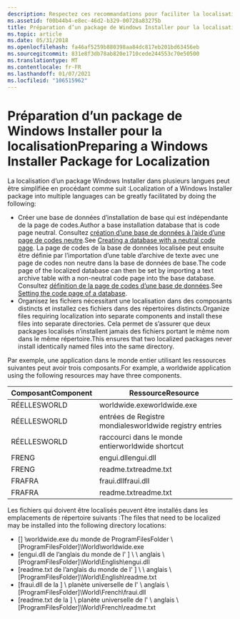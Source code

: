 ```yaml
---
description: Respectez ces recommandations pour faciliter la localisation des packages Windows Installer.
ms.assetid: f00b44b4-e8ec-46d2-b329-00728a83275b
title: Préparation d’un package de Windows Installer pour la localisation
ms.topic: article
ms.date: 05/31/2018
ms.openlocfilehash: fa46af5259b880398aa84dc817eb201bd63456eb
ms.sourcegitcommit: 831e8f3db78ab820e1710cede244553c70e50500
ms.translationtype: MT
ms.contentlocale: fr-FR
ms.lasthandoff: 01/07/2021
ms.locfileid: "106515962"
---
```

# <a name="preparing-a-windows-installer-package-for-localization"></a><span data-ttu-id="758a1-103">Préparation d’un package de Windows Installer pour la localisation</span><span class="sxs-lookup"><span data-stu-id="758a1-103">Preparing a Windows Installer Package for Localization</span></span>

<span data-ttu-id="758a1-104">La localisation d’un package Windows Installer dans plusieurs langues peut être simplifiée en procédant comme suit :</span><span class="sxs-lookup"><span data-stu-id="758a1-104">Localization of a Windows Installer package into multiple languages can be greatly facilitated by doing the following:</span></span>

-   <span data-ttu-id="758a1-105">Créer une base de données d’installation de base qui est indépendante de la page de codes.</span><span class="sxs-lookup"><span data-stu-id="758a1-105">Author a base installation database that is code page neutral.</span></span> <span data-ttu-id="758a1-106">Consultez [création d’une base de données à l’aide d’une page de codes neutre](creating-a-database-with-a-neutral-code-page.md).</span><span class="sxs-lookup"><span data-stu-id="758a1-106">See [Creating a database with a neutral code page](creating-a-database-with-a-neutral-code-page.md).</span></span> <span data-ttu-id="758a1-107">La page de codes de la base de données localisée peut ensuite être définie par l’importation d’une table d’archive de texte avec une page de codes non neutre dans la base de données de base.</span><span class="sxs-lookup"><span data-stu-id="758a1-107">The code page of the localized database can then be set by importing a text archive table with a non-neutral code page into the base database.</span></span> <span data-ttu-id="758a1-108">Consultez [définition de la page de codes d’une base de données](setting-the-code-page-of-a-database.md).</span><span class="sxs-lookup"><span data-stu-id="758a1-108">See [Setting the code page of a database](setting-the-code-page-of-a-database.md).</span></span>
-   <span data-ttu-id="758a1-109">Organisez les fichiers nécessitant une localisation dans des composants distincts et installez ces fichiers dans des répertoires distincts.</span><span class="sxs-lookup"><span data-stu-id="758a1-109">Organize files requiring localization into separate components and install these files into separate directories.</span></span> <span data-ttu-id="758a1-110">Cela permet de s’assurer que deux packages localisés n’installent jamais des fichiers portant le même nom dans le même répertoire.</span><span class="sxs-lookup"><span data-stu-id="758a1-110">This ensures that two localized packages never install identically named files into the same directory.</span></span>

<span data-ttu-id="758a1-111">Par exemple, une application dans le monde entier utilisant les ressources suivantes peut avoir trois composants.</span><span class="sxs-lookup"><span data-stu-id="758a1-111">For example, a worldwide application using the following resources may have three components.</span></span>



| <span data-ttu-id="758a1-112">Composant</span><span class="sxs-lookup"><span data-stu-id="758a1-112">Component</span></span> | <span data-ttu-id="758a1-113">Ressource</span><span class="sxs-lookup"><span data-stu-id="758a1-113">Resource</span></span>                   |
|-----------|----------------------------|
| <span data-ttu-id="758a1-114">RÉELLES</span><span class="sxs-lookup"><span data-stu-id="758a1-114">WORLD</span></span>     | <span data-ttu-id="758a1-115">worldwide.exe</span><span class="sxs-lookup"><span data-stu-id="758a1-115">worldwide.exe</span></span>              |
| <span data-ttu-id="758a1-116">RÉELLES</span><span class="sxs-lookup"><span data-stu-id="758a1-116">WORLD</span></span>     | <span data-ttu-id="758a1-117">entrées de Registre mondiales</span><span class="sxs-lookup"><span data-stu-id="758a1-117">worldwide registry entries</span></span> |
| <span data-ttu-id="758a1-118">RÉELLES</span><span class="sxs-lookup"><span data-stu-id="758a1-118">WORLD</span></span>     | <span data-ttu-id="758a1-119">raccourci dans le monde entier</span><span class="sxs-lookup"><span data-stu-id="758a1-119">worldwide shortcut</span></span>         |
| <span data-ttu-id="758a1-120">FR</span><span class="sxs-lookup"><span data-stu-id="758a1-120">ENG</span></span>       | <span data-ttu-id="758a1-121">engui.dll</span><span class="sxs-lookup"><span data-stu-id="758a1-121">engui.dll</span></span>                  |
| <span data-ttu-id="758a1-122">FR</span><span class="sxs-lookup"><span data-stu-id="758a1-122">ENG</span></span>       | <span data-ttu-id="758a1-123">readme.txt</span><span class="sxs-lookup"><span data-stu-id="758a1-123">readme.txt</span></span>                 |
| <span data-ttu-id="758a1-124">FRA</span><span class="sxs-lookup"><span data-stu-id="758a1-124">FRA</span></span>       | <span data-ttu-id="758a1-125">fraui.dll</span><span class="sxs-lookup"><span data-stu-id="758a1-125">fraui.dll</span></span>                  |
| <span data-ttu-id="758a1-126">FRA</span><span class="sxs-lookup"><span data-stu-id="758a1-126">FRA</span></span>       | <span data-ttu-id="758a1-127">readme.txt</span><span class="sxs-lookup"><span data-stu-id="758a1-127">readme.txt</span></span>                 |



 

<span data-ttu-id="758a1-128">Les fichiers qui doivent être localisés peuvent être installés dans les emplacements de répertoire suivants :</span><span class="sxs-lookup"><span data-stu-id="758a1-128">The files that need to be localized may be installed into the following directory locations:</span></span>

-   <span data-ttu-id="758a1-129">\[\] \\worldwide.exe du monde de ProgramFilesFolder \\</span><span class="sxs-lookup"><span data-stu-id="758a1-129">\[ProgramFilesFolder\]\\World\\worldwide.exe</span></span>
-   <span data-ttu-id="758a1-130">\[engui.dll de l’anglais du monde de l' \] \\ \\ anglais \\</span><span class="sxs-lookup"><span data-stu-id="758a1-130">\[ProgramFilesFolder\]\\World\\English\\engui.dll</span></span>
-   <span data-ttu-id="758a1-131">\[readme.txt de l’anglais du monde de l' \] \\ \\ anglais \\</span><span class="sxs-lookup"><span data-stu-id="758a1-131">\[ProgramFilesFolder\]\\World\\English\\readme.txt</span></span>
-   <span data-ttu-id="758a1-132">\[fraui.dll de la \] \\ planète universelle de l' \\ anglais \\</span><span class="sxs-lookup"><span data-stu-id="758a1-132">\[ProgramFilesFolder\]\\World\\French\\fraui.dll</span></span>
-   <span data-ttu-id="758a1-133">\[readme.txt de la \] \\ planète universelle de l' \\ anglais \\</span><span class="sxs-lookup"><span data-stu-id="758a1-133">\[ProgramFilesFolder\]\\World\\French\\readme.txt</span></span>

 

 



